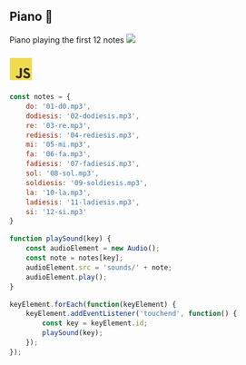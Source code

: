 ## Piano 🎹

Piano playing the first 12 notes
<img src="readme/piano.jpg">

### <img src="https://github.com/devicons/devicon/blob/master/icons/javascript/javascript-original.svg" title="JavaScript" alt="JavaScript" width="40" height="40"/>
```javascript
const notes = {
    do: '01-d0.mp3',
    dodiesis: '02-dodiesis.mp3',
    re: '03-re.mp3',
    rediesis: '04-rediesis.mp3',
    mi: '05-mi.mp3',
    fa: '06-fa.mp3',
    fadiesis: '07-fadiesis.mp3',
    sol: '08-sol.mp3',
    soldiesis: '09-soldiesis.mp3',
    la: '10-la.mp3',
    ladiesis: '11-ladiesis.mp3',
    si: '12-si.mp3'
}
```

```javascript
function playSound(key) {
    const audioElement = new Audio();
    const note = notes[key];
    audioElement.src = 'sounds/' + note;
    audioElement.play();
}
```

```javascript
keyElement.forEach(function(keyElement) {
    keyElement.addEventListener('touchend', function() {
        const key = keyElement.id;
        playSound(key);
    });
});
```
